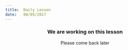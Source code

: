 ```yaml
---
title:  Daily Lesson
date:   08/05/2017
---
```


### <center>We are working on this lesson</center>
<center>Please come back later</center>